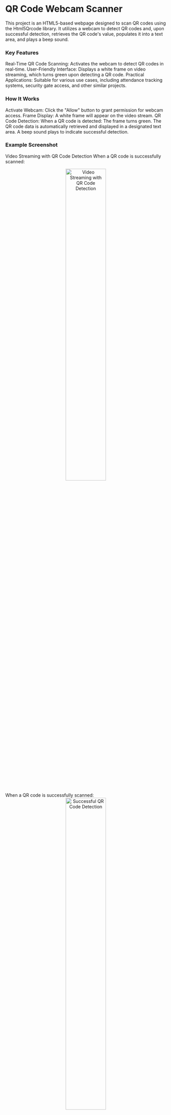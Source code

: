
# QR Code Webcam Scanner
This project is an HTML5-based webpage designed to scan QR codes using the Html5Qrcode library. It utilizes a webcam to detect QR codes and, upon successful detection, retrieves the QR code's value, populates it into a text area, and plays a beep sound.

### Key Features
Real-Time QR Code Scanning: Activates the webcam to detect QR codes in real-time.
User-Friendly Interface: Displays a white frame on video streaming, which turns green upon detecting a QR code.
Practical Applications: Suitable for various use cases, including attendance tracking systems, security gate access, and other similar projects.
### How It Works
Activate Webcam: Click the "Allow" button to grant permission for webcam access.
Frame Display: A white frame will appear on the video stream.
QR Code Detection: When a QR code is detected:
The frame turns green.
The QR code data is automatically retrieved and displayed in a designated text area.
A beep sound plays to indicate successful detection.
### Example Screenshot
Video Streaming with QR Code Detection
When a QR code is successfully scanned:
<div align="center"> <img src="https://github.com/user-attachments/assets/1ca155dc-442c-46eb-8a55-f54ae941f668" alt="Video Streaming with QR Code Detection" width="50%"> </div>
When a QR code is successfully scanned:

<div align="center"> <img src="https://github.com/user-attachments/assets/6f311690-5b65-420c-a415-94a3e47b80cd" alt="Successful QR Code Detection" width="50%"> </div>


